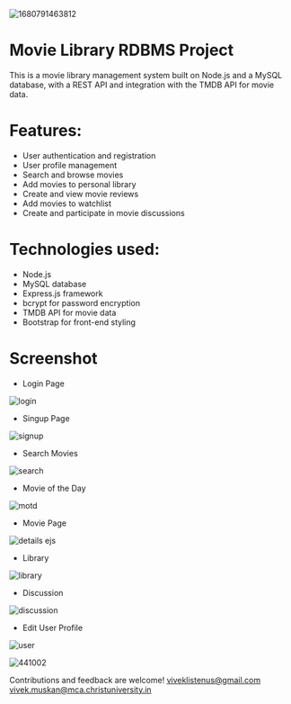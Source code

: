 ![1680791463812](https://user-images.githubusercontent.com/28853520/230410089-e6585121-9dc3-4831-a3c5-78c231e6d6dd.jpg)
# Movie Library RDBMS Project

This is a movie library management system built on Node.js and a MySQL database, with a REST API and integration with the TMDB API for movie data.

# Features:

* User authentication and registration
* User profile management
* Search and browse movies
* Add movies to personal library
* Create and view movie reviews
* Add movies to watchlist
* Create and participate in movie discussions


# Technologies used:

* Node.js
* MySQL database
* Express.js framework
* bcrypt for password encryption
* TMDB API for movie data
* Bootstrap for front-end styling


# Screenshot
* Login Page

![login](https://github.com/viveklistenus/movie_library_nodejs/assets/28853520/e29d7c8f-9537-43ec-971a-02cc33820364)

* Singup Page

![signup](https://github.com/viveklistenus/movie_library_nodejs/assets/28853520/5261ee52-66e9-420d-914e-97c01ff1bdd0)

* Search Movies

![search](https://github.com/viveklistenus/movie_library_nodejs/assets/28853520/893f3dfb-0214-404a-89d0-26b9ed0c4101)

* Movie of the Day

![motd](https://github.com/viveklistenus/movie_library_nodejs/assets/28853520/0541e73a-c44b-421e-a393-1782cef2c036)

* Movie Page

![details ejs](https://github.com/viveklistenus/movie_library_nodejs/assets/28853520/bfd0b4e5-8c98-486d-89e5-f86a5c81fa4f)

* Library

![library](https://github.com/viveklistenus/movie_library_nodejs/assets/28853520/113b93b9-3635-452b-9cfd-d0c4ceabffdd)

* Discussion

![discussion](https://github.com/viveklistenus/movie_library_nodejs/assets/28853520/6e5b2429-5c49-41e6-b416-520122f5a956)

* Edit User Profile

![user](https://github.com/viveklistenus/movie_library_nodejs/assets/28853520/a38f30de-df14-4bdc-bfb5-6eedd985a687)





![441002](https://user-images.githubusercontent.com/28853520/229155989-39bda237-4b83-444d-9f5f-03822e150bf7.jpg)



Contributions and feedback are welcome!
viveklistenus@gmail.com
vivek.muskan@mca.christuniversity.in

